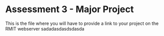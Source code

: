 # Assessment 3 - Major Project
This is the file where you will have to provide a link to your project on the RMIT webserver
sadadasdasdsdasda